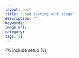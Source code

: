 ```yaml
---
layout: post
title: "Load testing with siege"
description: ""
keywords: 
image_url: 
category: 
tags: []
---
```

{% include setup %}
